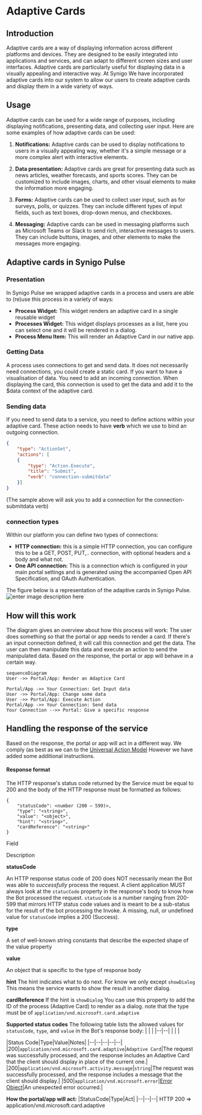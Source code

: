 # Adaptive Cards

## Introduction
Adaptive cards are a way of displaying information across different platforms and devices. They are designed to be easily integrated into applications and services, and can adapt to different screen sizes and user interfaces. Adaptive cards are particularly useful for displaying data in a visually appealing and interactive way. At Synigo We have incorporated adaptive cards into our system to allow our users to create adaptive cards and display them in a wide variety of ways.

## Usage
Adaptive cards can be used for a wide range of purposes, including displaying notifications, presenting data, and collecting user input. Here are some examples of how adaptive cards can be used:  

1.  **Notifications:** Adaptive cards can be used to display notifications to users in a visually appealing way, whether it's a simple message or a more complex alert with interactive elements.  
    
2.  **Data presentation:** Adaptive cards are great for presenting data such as news articles, weather forecasts, and sports scores. They can be customized to include images, charts, and other visual elements to make the information more engaging.  
    
3.  **Forms:** Adaptive cards can be used to collect user input, such as for surveys, polls, or quizzes. They can include different types of input fields, such as text boxes, drop-down menus, and checkboxes.  
    
4.  **Messaging:** Adaptive cards can be used in messaging platforms such as Microsoft Teams or Slack to send rich, interactive messages to users. They can include buttons, images, and other elements to make the messages more engaging. 

## Adaptive cards in Synigo Pulse
### Presentation
In Synigo Pulse we wrapped adaptive cards in a process and users are able to (re)use this process in a variety of ways:
- **Process Widget:** This widget renders an adaptive card in a single reusable widget
- **Processes Widget:** This widget displays processes as a list, here you can select one and it will be rendered in a dialog.
- **Process Menu Item:** This will render an Adaptive Card in our native app.
### Getting Data
A process uses connections to get and send data. It does not necessarily need connections, you could create a static card. If you want to have a visualisation of  data. You need to add an incoming connection. When displaying the card, this connection is used to get the data and add it to the $data context of the adaptive card. 
### Sending data
If you need to send data to a service, you need to define actions within your adaptive card. These action needs to have **verb** which we use to bind an outgoing connection. 

```json
{
	"type": "ActionSet",
	"actions": [
	{
		"type": "Action.Execute",
		"title": "Submit",
		"verb": "connection-submitdata"
	}]
}
```
(The sample above will ask you to add a connection for the connection-submitdata verb)

### connection types
Within our platform you can define two types of connections:
- **HTTP connection:** this is a simple HTTP connection, you can configure this to be a GET, POST, PUT,.. connection, with optional headers and a body and what not.
- **One API connection:** This is a connection which is configured in your main portal settings and is generated using the accompanied Open API Specification, and OAuth Authentication.

The figure below is a representation of the adaptive cards in Synigo Pulse.
![enter image description here](https://github.com/synigopulse/oneapi/blob/main/Readme/adaptivecards.png?raw=true)



## How will this work
The diagram gives an overview about how this process will work: The user does something so that the portal or app needs to render a card. If there's an input connection defined, it will call this connection and get the data. The user can then manipulate this data and execute an action to send the manipulated data. Based on the response, the portal or app will behave in a certain way.

```mermaid
sequenceDiagram
User ->> Portal/App: Render an Adaptice Card

Portal/App ->> Your Connection: Get Input data
User ->> Portal/App: Change some data
User ->> Portal/App: Execute Action
Portal/App ->> Your Connection: Send data
Your Connection -->> Portal: Give a specific response

```
## Handling the response of the service
Based on the response, the portal or app will act in a different way. We comply (as best as we can to the [Universal Action Model](https://learn.microsoft.com/en-us/adaptive-cards/authoring-cards/universal-action-model) However we have added some additional instructions.

#### Response format

The HTTP response's status code returned by the Service must be equal to 200 and the body of the HTTP response must be formatted as follows:

```
{ 
    "statusCode": <number (200 – 599)>, 
    "type": "<string>", 
    "value": "<object>",
    "hint": "<string>",
    "cardReference": "<string>"
} 
```
Field

Description

**statusCode**

An HTTP response status code of 200 does NOT necessarily mean the Bot was able to  _successfully_  process the request. A client application MUST always look at the  `statucCode`  property in the response's body to know how the Bot processed the request.  `statusCode`  is a number ranging from 200-599 that mirrors HTTP status code values and is meant to be a sub-status for the result of the bot processing the Invoke. A missing, null, or undefined value for  `statusCode`  implies a 200 (Success).

**type**

A set of well-known string constants that describe the expected shape of the value property

**value**

An object that is specific to the type of response body

**hint**
The hint indicates what to do next. For know we only except `showDialog` This means the service wants to show the result in another dialog.

**cardReference**
If the hint is `showDialog` You can use this property to add the ID of the process (Adaptive Card) to render as a dialog. note that the type must be of `application/vnd.microsoft.card.adaptive`

**Supported status codes**
The following table lists the allowed values for  `statusCode`,  `type`, and  `value`  in the Bot's response body:
|  |  |
|--|--|
|  |  |


|Status Code|Type|Value|Notes|
|--|--|--|--|--|
|200|`application/vnd.microsoft.card.adaptive`|`Adaptive Card`|The request was successfully processed, and the response includes an Adaptive Card that the client should display in place of the current one.|
|200|`application/vnd.microsoft.activity.message`|`string`|The request was successfully processed, and the response includes a message that the client should display.|
|500|`application/vnd.microsoft.error`|[Error Object](https://learn.microsoft.com/en-us/dotnet/api/system.exception?view=net-7.0)|An unexpected error occurred.|

**How the portal/app will act:**
|StatusCode|Type|Act|
|--|--|--|
HTTP 200 => application/vnd.microsoft.card.adaptive
